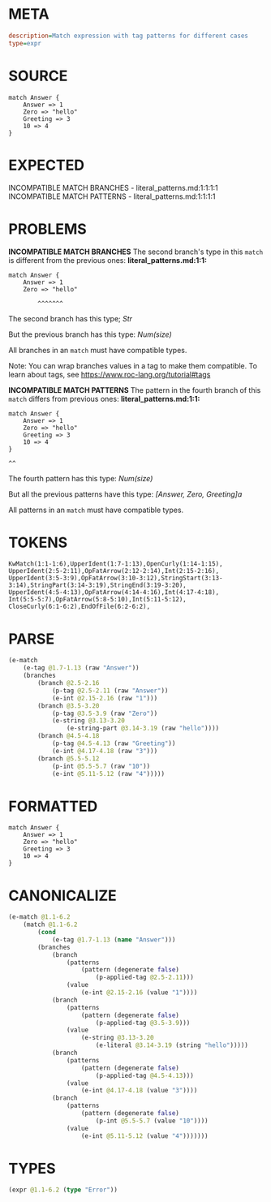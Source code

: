 # META
~~~ini
description=Match expression with tag patterns for different cases
type=expr
~~~
# SOURCE
~~~roc
match Answer {
    Answer => 1
    Zero => "hello"
    Greeting => 3
    10 => 4
}
~~~
# EXPECTED
INCOMPATIBLE MATCH BRANCHES - literal_patterns.md:1:1:1:1
INCOMPATIBLE MATCH PATTERNS - literal_patterns.md:1:1:1:1
# PROBLEMS
**INCOMPATIBLE MATCH BRANCHES**
The second branch's type in this `match` is different from the previous ones:
**literal_patterns.md:1:1:**
```roc
match Answer {
    Answer => 1
    Zero => "hello"
```
            ^^^^^^^

The second branch has this type;
    _Str_

But the previous branch has this type:
    _Num(size)_

All branches in an `match` must have compatible types.

Note: You can wrap branches values in a tag to make them compatible.
To learn about tags, see <https://www.roc-lang.org/tutorial#tags>

**INCOMPATIBLE MATCH PATTERNS**
The pattern in the fourth branch of this `match` differs from previous ones:
**literal_patterns.md:1:1:**
```roc
match Answer {
    Answer => 1
    Zero => "hello"
    Greeting => 3
    10 => 4
}
```
    ^^

The fourth pattern has this type:
    _Num(size)_

But all the previous patterns have this type: 
    _[Answer, Zero, Greeting]a_

All patterns in an `match` must have compatible types.



# TOKENS
~~~zig
KwMatch(1:1-1:6),UpperIdent(1:7-1:13),OpenCurly(1:14-1:15),
UpperIdent(2:5-2:11),OpFatArrow(2:12-2:14),Int(2:15-2:16),
UpperIdent(3:5-3:9),OpFatArrow(3:10-3:12),StringStart(3:13-3:14),StringPart(3:14-3:19),StringEnd(3:19-3:20),
UpperIdent(4:5-4:13),OpFatArrow(4:14-4:16),Int(4:17-4:18),
Int(5:5-5:7),OpFatArrow(5:8-5:10),Int(5:11-5:12),
CloseCurly(6:1-6:2),EndOfFile(6:2-6:2),
~~~
# PARSE
~~~clojure
(e-match
	(e-tag @1.7-1.13 (raw "Answer"))
	(branches
		(branch @2.5-2.16
			(p-tag @2.5-2.11 (raw "Answer"))
			(e-int @2.15-2.16 (raw "1")))
		(branch @3.5-3.20
			(p-tag @3.5-3.9 (raw "Zero"))
			(e-string @3.13-3.20
				(e-string-part @3.14-3.19 (raw "hello"))))
		(branch @4.5-4.18
			(p-tag @4.5-4.13 (raw "Greeting"))
			(e-int @4.17-4.18 (raw "3")))
		(branch @5.5-5.12
			(p-int @5.5-5.7 (raw "10"))
			(e-int @5.11-5.12 (raw "4")))))
~~~
# FORMATTED
~~~roc
match Answer {
	Answer => 1
	Zero => "hello"
	Greeting => 3
	10 => 4
}
~~~
# CANONICALIZE
~~~clojure
(e-match @1.1-6.2
	(match @1.1-6.2
		(cond
			(e-tag @1.7-1.13 (name "Answer")))
		(branches
			(branch
				(patterns
					(pattern (degenerate false)
						(p-applied-tag @2.5-2.11)))
				(value
					(e-int @2.15-2.16 (value "1"))))
			(branch
				(patterns
					(pattern (degenerate false)
						(p-applied-tag @3.5-3.9)))
				(value
					(e-string @3.13-3.20
						(e-literal @3.14-3.19 (string "hello")))))
			(branch
				(patterns
					(pattern (degenerate false)
						(p-applied-tag @4.5-4.13)))
				(value
					(e-int @4.17-4.18 (value "3"))))
			(branch
				(patterns
					(pattern (degenerate false)
						(p-int @5.5-5.7 (value "10"))))
				(value
					(e-int @5.11-5.12 (value "4")))))))
~~~
# TYPES
~~~clojure
(expr @1.1-6.2 (type "Error"))
~~~
